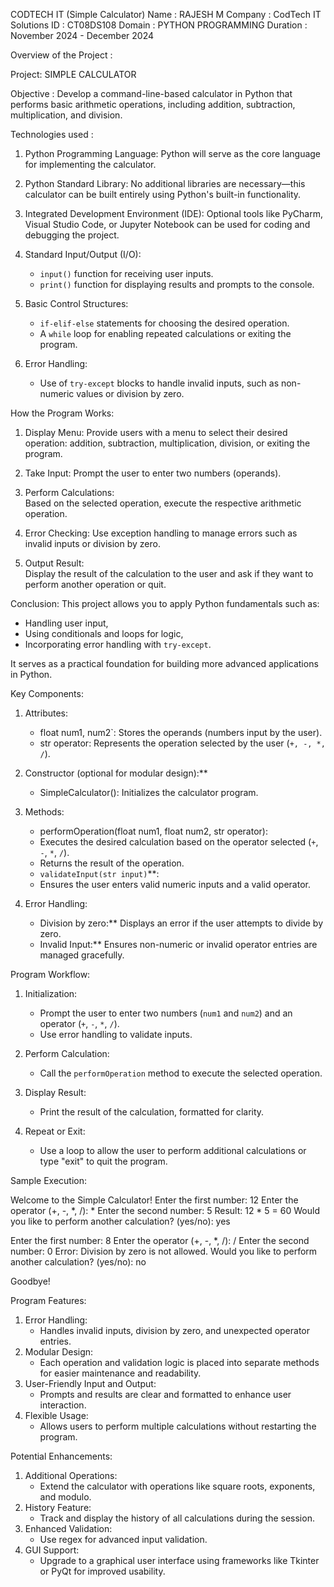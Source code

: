 CODTECH IT (Simple Calculator)
Name : RAJESH M 
Company : CodTech IT Solutions 
ID : CT08DS108
Domain : PYTHON PROGRAMMING
Duration : November 2024 - December 2024 

Overview of the Project : 

Project: SIMPLE CALCULATOR

Objective : Develop a command-line-based calculator in Python that performs basic arithmetic operations, including addition, subtraction, multiplication, and division.


Technologies used :

1. Python Programming Language: 
   Python will serve as the core language for implementing the calculator.  

2. Python Standard Library:
   No additional libraries are necessary—this calculator can be built entirely using Python's built-in functionality.  

3. Integrated Development Environment (IDE):
   Optional tools like PyCharm, Visual Studio Code, or Jupyter Notebook can be used for coding and debugging the project.  

4. Standard Input/Output (I/O):
   - `input()` function for receiving user inputs.  
   - `print()` function for displaying results and prompts to the console. 

5. Basic Control Structures: 
   - `if-elif-else` statements for choosing the desired operation.  
   - A `while` loop for enabling repeated calculations or exiting the program.  

6. Error Handling: 
   - Use of `try-except` blocks to handle invalid inputs, such as non-numeric values or division by zero.  


How the Program Works: 

1. Display Menu:
   Provide users with a menu to select their desired operation: addition, subtraction, multiplication, division, or exiting the program.  

2. Take Input:
   Prompt the user to enter two numbers (operands).  

3. Perform Calculations:  
   Based on the selected operation, execute the respective arithmetic operation.  

4. Error Checking:
   Use exception handling to manage errors such as invalid inputs or division by zero.  

5. Output Result:  
   Display the result of the calculation to the user and ask if they want to perform another operation or quit.  

 Conclusion: 
This project allows you to apply Python fundamentals such as:  
- Handling user input,  
- Using conditionals and loops for logic,  
- Incorporating error handling with `try-except`.  

It serves as a practical foundation for building more advanced applications in Python.  

 Key Components:

1. Attributes:  
   - float num1, num2`: Stores the operands (numbers input by the user).  
   - str operator: Represents the operation selected by the user (`+, -, *, /`).  

2. Constructor (optional for modular design):**  
   - SimpleCalculator(): Initializes the calculator program.  

3. Methods:  
     - performOperation(float num1, float num2, str operator):  
     - Executes the desired calculation based on the operator selected (`+`, `-`, `*`, `/`).  
     - Returns the result of the operation.  
     - `validateInput(str input)`**:  
     - Ensures the user enters valid numeric inputs and a valid operator.  

4. Error Handling:  
   - Division by zero:** Displays an error if the user attempts to divide by zero.  
   - Invalid Input:** Ensures non-numeric or invalid operator entries are managed gracefully.  


  Program Workflow:  

1. Initialization:
   - Prompt the user to enter two numbers (`num1` and `num2`) and an operator (`+`, `-`, `*`, `/`).  
   - Use error handling to validate inputs.  

2. Perform Calculation:
   - Call the `performOperation` method to execute the selected operation.  

3. Display Result: 
   - Print the result of the calculation, formatted for clarity.  

4. Repeat or Exit:  
   - Use a loop to allow the user to perform additional calculations or type "exit" to quit the program.  


Sample Execution:  

Welcome to the Simple Calculator!
Enter the first number: 12
Enter the operator (+, -, *, /): *
Enter the second number: 5
Result: 12 * 5 = 60
Would you like to perform another calculation? (yes/no): yes

Enter the first number: 8
Enter the operator (+, -, *, /): /
Enter the second number: 0
Error: Division by zero is not allowed.
Would you like to perform another calculation? (yes/no): no

Goodbye!

 
   Program Features:  

1. Error Handling:  
   - Handles invalid inputs, division by zero, and unexpected operator entries.  
2. Modular Design:  
   - Each operation and validation logic is placed into separate methods for easier maintenance and readability.  
3. User-Friendly Input and Output:  
   - Prompts and results are clear and formatted to enhance user interaction.  
4. Flexible Usage:
   - Allows users to perform multiple calculations without restarting the program.  



  Potential Enhancements:  

1. Additional Operations:  
   - Extend the calculator with operations like square roots, exponents, and modulo.  
2. History Feature:
   - Track and display the history of all calculations during the session.  
3. Enhanced Validation:  
   - Use regex for advanced input validation.  
4. GUI Support:
   - Upgrade to a graphical user interface using frameworks like Tkinter or PyQt for improved usability.  

